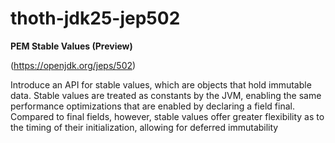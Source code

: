 
# thoth-jdk25-jep502

**PEM Stable Values (Preview)**

 (https://openjdk.org/jeps/502)
        
Introduce an API for stable values, which are objects that hold immutable data. 
Stable values are treated as constants by the JVM, enabling the same performance 
optimizations that are enabled by declaring a field final. Compared to final 
fields, however, stable values offer greater flexibility as to the timing of 
their initialization, allowing for deferred immutability
